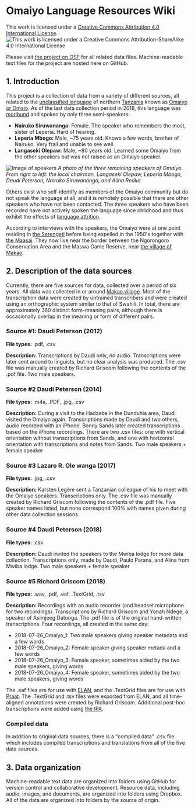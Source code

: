 # Omaiyo Language Resources Wiki
This work is licensed under a [Creative Commons Attribution 4.0 International License](https://creativecommons.org/licenses/by/4.0/).
![This work is licensed under a Creative Commons Attribution-ShareAlike 4.0 International License][1]

Please visit [the project on OSF](https://osf.io/jwqta/) for all related data files. Machine-readable text files for the project are hosted here on GitHub.

## 1. Introduction
This project is a collection of data from a variety of different sources, all related to the [unclassified language](https://en.wikipedia.org/wiki/Unclassified_language) of northern [Tanzania](https://en.wikipedia.org/wiki/Tanzania) known as [Omaiyo or Omaio](https://en.wikipedia.org/wiki/Omaio_language). As of the last data collection period in 2018, this language was [moribund](https://en.wikipedia.org/wiki/Endangered_language) and spoken by only three semi-speakers:

* **Nairuko Siruwananga:** Female. The speaker who remembers the most, sister of Leperia. Hard of hearing. 
* **Leperia Mbogo:** Male, ~75 years old. Knows a few words, brother of Nairuko. Very frail and unable to see well.  
* **Langaseki Olepaw:** Male, ~80 years old. Learned some Omaiyo from the other speakers but was not raised as an Omaiyo speaker.

![Image of speakers](https://www.dropbox.com/s/7frxownbr631wl0/unnamed%20-%202.jpg?raw=1)
*A photo of the three remaining speakers of Omaiyo. From right to left: the local chairman, Langaseki Olepaw, Leperia Mbogo, Daudi Peterson, Nairuko Siruwananga, and Alina Redka.*


Others exist who self-identify as members of the Omaiyo community but do not speak the language at all, and it is remotely possible that there are other speakers who have not been contacted. The three speakers who have been recorded have not actively spoken the language since childhood and thus exhibit the effects of [language attrition](https://en.wikipedia.org/wiki/Language_attrition).

According to interviews with the speakers, the Omaiyo were at one point residing in [the Serengeti](https://en.wikipedia.org/wiki/Serengeti) before being expelled in the 1950's together with [the Maasai](https://en.wikipedia.org/wiki/Maasai_people). They now live near the border between the Ngorongoro Conservation Area and the Maswa Game Reserve, near [the village of Makao](https://goo.gl/maps/DrKBTu5K5qGChMnK7). 

## 2. Description of the data sources
Currently, there are five sources for data, collected over a period of six years. All data was collected in or around [Makao village](https://goo.gl/maps/DrKBTu5K5qGChMnK7). Most of the transcription data were created by untrained transcribers and were created using an orthographic system similar to that of Swahili. In total, there are approximately 360 distinct form-meaning pairs, although there is occasionally overlap in the meaning or form of different pairs.

### Source #1: Daudi Peterson (2012)
**File types:** .pdf, .csv

**Description:** Transcriptions by Daudi only, no audio. Transcriptions were later sent around to linguists, but no clear analysis was produced. The .csv file was manually created by Richard Griscom following the contents of the .pdf file. Two male speakers.


### Source #2 Daudi Peterson (2014)
**File types:** .m4a, .PDF, .jpg, .csv

**Description:** During a visit to the Hadzabe in the Dunduhia area, Daudi visited the Omaiyo again. Transcriptions made by Daudi and two others, audio recorded with an iPhone. Bonny Sands later created transcriptions based on the iPhone recordings. There are two .csv files: one with vertical orientation without transcriptions from Sands, and one with horizontal orientation with transcriptions and notes from Sands. Two male speakers + female speaker

### Source #3 Lazaro R. Ole wanga (2017)
**File types:** .jpg, .csv

**Description:** Karsten Legère sent a Tanzanian colleague of his to meet with the Omaiyo speakers. Transcriptions only. The .csv file was manually created by Richard Griscom following the contents of the .pdf file. Five speaker names listed, but none correspond 100% with names given during other data collection sessions.

### Source #4 Daudi Peterson (2018)
**File types:** .csv

**Description:** Daudi invited the speakers to the Mwiba lodge for more data collection. Transcriptions only, made by Daudi, Paulo Parana, and Alina from Mwiba lodge. Two male speakers + female speaker

### Source #5 Richard Griscom (2018)
**File types:** .wav, .pdf, .eaf, .TextGrid, .tsv

**Description:** Recordings with an audio recorder (and headset microphone for two recordings). Transcriptions by Richard Griscom and Yonah Ndege, a speaker of Asimjeeg Datooga. The .pdf file is of the original hand-written transcriptions. Four recordings, all created in the same day:
* 2018-07-26_Omaiyo_1: Two male speakers giving speaker metadata and a few words 
* 2018-07-26_Omaiyo_2: Female speaker giving speaker metada and a few words
* 2018-07-26_Omaiyo_3: Female speaker, sometimes aided by the two male speakers, giving words 
* 2018-07-26_Omaiyo_4: Female speaker, sometimes aided by the two male speakers, giving words 
 
The .eaf files are for use with [ELAN](https://archive.mpi.nl/tla/elan), and the .TextGrid files are for use with [Praat](http://www.fon.hum.uva.nl/praat/). The .TextGrid and .tsv files were exported from ELAN, and all time-aligned annotations were created by Richard Griscom. Additional post-hoc transcriptions were added using [the IPA](https://en.wikipedia.org/wiki/International_Phonetic_Alphabet).

### Compiled data
In addition to original data sources, there is a "compiled data" .csv file which includes compiled transcriptions and translations from all of the five data sources.

## 3. Data organization
Machine-readable text data are organized into folders using GitHub for version control and collaborative development. Resource data, including audio, images, and documents, are organized into folders using Dropbox. All of the data are organized into folders by the source of origin. 


  [1]: https://licensebuttons.net/l/by/4.0/88x31.png